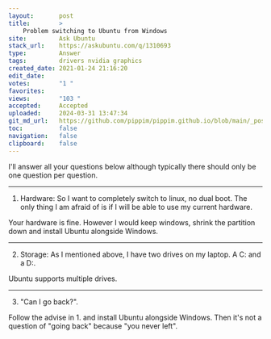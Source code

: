 ```yaml
---
layout:       post
title:        >
    Problem switching to Ubuntu from Windows
site:         Ask Ubuntu
stack_url:    https://askubuntu.com/q/1310693
type:         Answer
tags:         drivers nvidia graphics
created_date: 2021-01-24 21:16:20
edit_date:    
votes:        "1 "
favorites:    
views:        "103 "
accepted:     Accepted
uploaded:     2024-03-31 13:47:34
git_md_url:   https://github.com/pippim/pippim.github.io/blob/main/_posts/2021/2021-01-24-Problem-switching-to-Ubuntu-from-Windows.md
toc:          false
navigation:   false
clipboard:    false
---
```


I'll answer all your questions below although typically there should only be one question per question.


----------


1.  Hardware: So I want to completely switch to linux, no dual boot. The only thing I am afraid of is if I will be able to use my current hardware.

Your hardware is fine. However I would keep windows, shrink the partition down and install Ubuntu alongside Windows.


----------


2.    Storage: As I mentioned above, I have two drives on my laptop. A C: and a D:.

Ubuntu supports multiple drives.


----------


3.    "Can I go back?".

Follow the advise in 1. and install Ubuntu alongside Windows. Then it's not a question of "going back" because "you never left".

